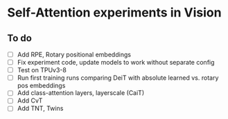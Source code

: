 # Self-Attention experiments in Vision


## To do
- [ ] Add RPE, Rotary positional embeddings
- [ ] Fix experiment code, update models to work without separate config
- [ ] Test on TPUv3-8
- [ ] Run first training runs comparing DeiT with absolute learned vs. rotary pos embeddings
- [ ] Add class-attention layers, layerscale (CaiT)
- [ ] Add CvT
- [ ] Add TNT, Twins